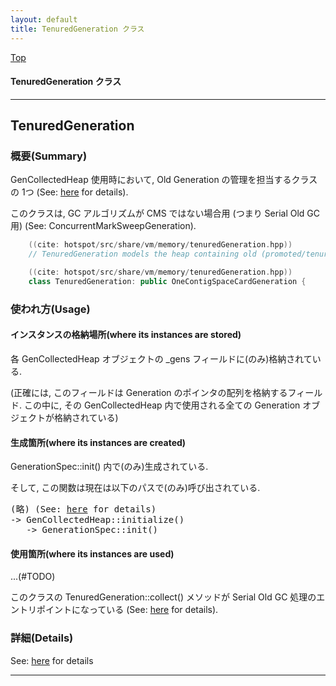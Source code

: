 ```yaml
---
layout: default
title: TenuredGeneration クラス 
---
```

[Top](../index.html)

#### TenuredGeneration クラス 



---
## <a name="no6mr9d4gm" id="no6mr9d4gm">TenuredGeneration</a>

### 概要(Summary)
GenCollectedHeap 使用時において, Old Generation の管理を担当するクラスの 1つ (See: [here](no3718kvd.html) for details).

このクラスは, GC アルゴリズムが CMS ではない場合用 (つまり Serial Old GC 用) (See: ConcurrentMarkSweepGeneration).


```cpp
    ((cite: hotspot/src/share/vm/memory/tenuredGeneration.hpp))
    // TenuredGeneration models the heap containing old (promoted/tenured) objects.
```


```cpp
    ((cite: hotspot/src/share/vm/memory/tenuredGeneration.hpp))
    class TenuredGeneration: public OneContigSpaceCardGeneration {
```


### 使われ方(Usage)
#### インスタンスの格納場所(where its instances are stored)
各 GenCollectedHeap オブジェクトの _gens フィールドに(のみ)格納されている.

(正確には, このフィールドは Generation のポインタの配列を格納するフィールド.
この中に, その GenCollectedHeap 内で使用される全ての Generation オブジェクトが格納されている)

#### 生成箇所(where its instances are created)
GenerationSpec::init() 内で(のみ)生成されている.

そして, この関数は現在は以下のパスで(のみ)呼び出されている.

<div class="flow-abst"><pre>
(略) (See: <a href="no2114gVH.html">here</a> for details)
-&gt; GenCollectedHeap::initialize()
   -&gt; GenerationSpec::init()
</pre></div>

#### 使用箇所(where its instances are used)
...(#TODO)

このクラスの TenuredGeneration::collect() メソッドが Serial Old GC 処理のエントリポイントになっている (See: [here](no2114hPa.html) for details).




### 詳細(Details)
See: [here](../doxygen/classTenuredGeneration.html) for details

---
